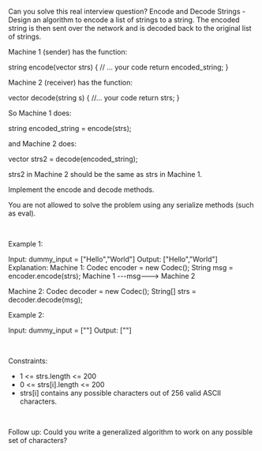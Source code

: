 Can you solve this real interview question? Encode and Decode Strings - Design an algorithm to encode a list of strings to a string. The encoded string is then sent over the network and is decoded back to the original list of strings.

Machine 1 (sender) has the function:


string encode(vector<string> strs) {
  // ... your code
  return encoded_string;
}

Machine 2 (receiver) has the function:


vector<string> decode(string s) {
  //... your code
  return strs;
}


So Machine 1 does:


string encoded_string = encode(strs);


and Machine 2 does:


vector<string> strs2 = decode(encoded_string);


strs2 in Machine 2 should be the same as strs in Machine 1.

Implement the encode and decode methods.

You are not allowed to solve the problem using any serialize methods (such as eval).

 

Example 1:


Input: dummy_input = ["Hello","World"]
Output: ["Hello","World"]
Explanation:
Machine 1:
Codec encoder = new Codec();
String msg = encoder.encode(strs);
Machine 1 ---msg---> Machine 2

Machine 2:
Codec decoder = new Codec();
String[] strs = decoder.decode(msg);


Example 2:


Input: dummy_input = [""]
Output: [""]


 

Constraints:

 * 1 <= strs.length <= 200
 * 0 <= strs[i].length <= 200
 * strs[i] contains any possible characters out of 256 valid ASCII characters.

 

Follow up: Could you write a generalized algorithm to work on any possible set of characters?